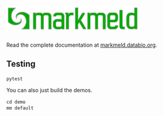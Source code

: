 # <img src="https://raw.githubusercontent.com/databio/markmeld/master/docs/img/markmeld_logo_long.svg?sanitize=true" alt="markmeld logo" height="70">

Read the complete documentation at [markmeld.databio.org](https://markmeld.databio.org).

## Testing

```
pytest
```

You can also just build the demos.

```
cd demo
mm default
```


